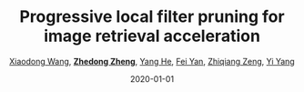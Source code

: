 ---
title: "Progressive local filter pruning for image retrieval acceleration"
collection: publications
permalink: /publication/Progress2020
date: 2020-01-01
doi: 
venue: 'arXiv preprint arXiv:2001.08878'
author: '<a href=&apos;https://zdzheng.xyz/authors/Xiaodong-Wang&apos;>Xiaodong Wang</a>,  <a href=&apos;https://zdzheng.xyz/authors/Zhedong-Zheng&apos;><strong>Zhedong Zheng</strong></a>,  <a href=&apos;https://zdzheng.xyz/authors/Yang-He&apos;>Yang He</a>,  <a href=&apos;https://zdzheng.xyz/authors/Fei-Yan&apos;>Fei Yan</a>,  <a href=&apos;https://zdzheng.xyz/authors/Zhiqiang-Zeng&apos;>Zhiqiang Zeng</a>,  <a href=&apos;https://zdzheng.xyz/authors/Yi-Yang&apos;>Yi Yang</a>'
citation: ' Xiaodong Wang,  Zhedong Zheng,  Yang He,  Fei Yan,  Zhiqiang Zeng,  Yi Yang, &quot;Progressive local filter pruning for image retrieval acceleration.&quot; arXiv preprint arXiv:2001.08878, 2020.'
pub_year: '2020'
bib: >
    @article{wang2020progressive,  
    author = "Wang, Xiaodong and Zheng, Zhedong and He, Yang and Yan, Fei and Zeng, Zhiqiang and Yang, Yi",  
    title = "Progressive local filter pruning for image retrieval acceleration",  
    journal = "arXiv preprint arXiv:2001.08878",  
    year = "2020"
    }

---